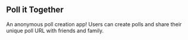 
## Poll it Together

An anonymous poll creation app! Users can create polls and share their unique poll URL with friends and family.
